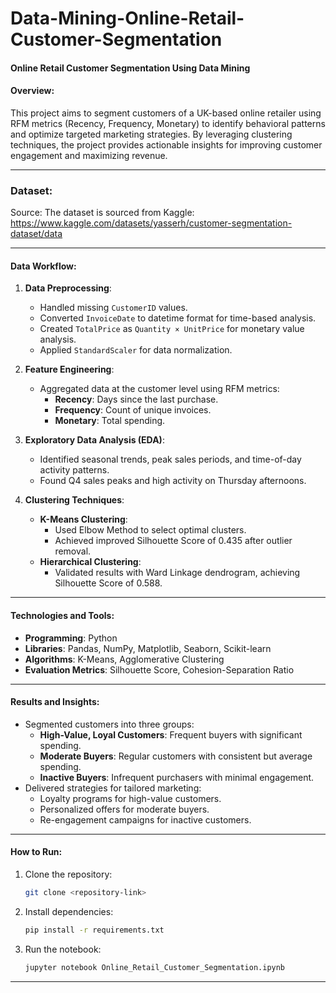 # Data-Mining-Online-Retail-Customer-Segmentation

#### Online Retail Customer Segmentation Using Data Mining

#### **Overview**:
This project aims to segment customers of a UK-based online retailer using RFM metrics (Recency, Frequency, Monetary) to identify behavioral patterns and optimize targeted marketing strategies. By leveraging clustering techniques, the project provides actionable insights for improving customer engagement and maximizing revenue.

---

### **Dataset**:
Source: The dataset is sourced from Kaggle: https://www.kaggle.com/datasets/yasserh/customer-segmentation-dataset/data

---

#### **Data Workflow**:
1. **Data Preprocessing**:
   - Handled missing `CustomerID` values.
   - Converted `InvoiceDate` to datetime format for time-based analysis.
   - Created `TotalPrice` as `Quantity × UnitPrice` for monetary value analysis.
   - Applied `StandardScaler` for data normalization.

2. **Feature Engineering**:
   - Aggregated data at the customer level using RFM metrics:
     - **Recency**: Days since the last purchase.
     - **Frequency**: Count of unique invoices.
     - **Monetary**: Total spending.

3. **Exploratory Data Analysis (EDA)**:
   - Identified seasonal trends, peak sales periods, and time-of-day activity patterns.
   - Found Q4 sales peaks and high activity on Thursday afternoons.

4. **Clustering Techniques**:
   - **K-Means Clustering**:
     - Used Elbow Method to select optimal clusters.
     - Achieved improved Silhouette Score of 0.435 after outlier removal.
   - **Hierarchical Clustering**:
     - Validated results with Ward Linkage dendrogram, achieving Silhouette Score of 0.588.

---

#### **Technologies and Tools**:
- **Programming**: Python
- **Libraries**: Pandas, NumPy, Matplotlib, Seaborn, Scikit-learn
- **Algorithms**: K-Means, Agglomerative Clustering
- **Evaluation Metrics**: Silhouette Score, Cohesion-Separation Ratio

---

#### **Results and Insights**:
- Segmented customers into three groups:
  - **High-Value, Loyal Customers**: Frequent buyers with significant spending.
  - **Moderate Buyers**: Regular customers with consistent but average spending.
  - **Inactive Buyers**: Infrequent purchasers with minimal engagement.
- Delivered strategies for tailored marketing:
  - Loyalty programs for high-value customers.
  - Personalized offers for moderate buyers.
  - Re-engagement campaigns for inactive customers.

---

#### **How to Run**:
1. Clone the repository:
   ```bash
   git clone <repository-link>
   ```
2. Install dependencies:
   ```bash
   pip install -r requirements.txt
   ```
3. Run the notebook:
   ```bash
   jupyter notebook Online_Retail_Customer_Segmentation.ipynb
   ```

---
